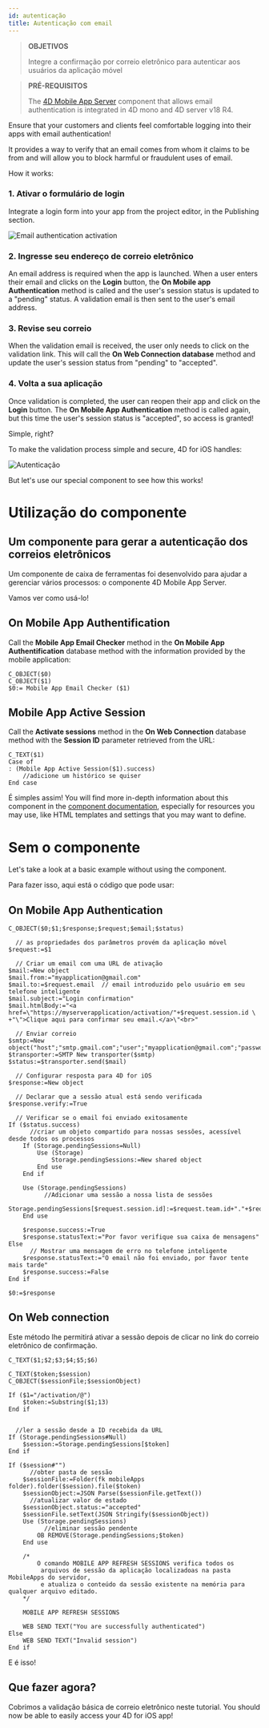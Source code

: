```yaml
---
id: autenticação
title: Autenticação com email
---
```


> **OBJETIVOS**
> 
> Integre a confirmação por correio eletrônico para autenticar aos usuários da aplicação móvel


> **PRÉ-REQUISITOS**
> 
> The [4D Mobile App Server](https://github.com/4d-for-ios/4D-Mobile-App-Server) component that allows email authentication is integrated in 4D mono and 4D server v18 R4.


Ensure that your customers and clients feel comfortable logging into their apps with email authentication!

It provides a way to verify that an email comes from whom it claims to be from and will allow you to block harmful or fraudulent uses of email.

How it works:

### 1. Ativar o formulário de login

Integrate a login form into your app from the project editor, in the Publishing section.

![Email authentication activation](assets/en/authentication/email-authentication-publishing-section.png)


### 2. Ingresse seu endereço de correio eletrônico

An email address is required when the app is launched. When a user enters their email and clicks on the **Login** button, the **On Mobile app Authentication** method is called and the user's session status is updated to a "pending" status. A validation email is then sent to the user's email address.

### 3. Revise seu correio

When the validation email is received, the user only needs to click on the validation link. This will call the **On Web Connection database** method and update the user's session status from "pending" to "accepted".

### 4. Volta a sua aplicação

Once validation is completed, the user can reopen their app and click on the **Login** button. The **On Mobile App Authentication** method is called again, but this time the user's session status is "accepted", so access is granted!

Simple, right?

To make the validation process simple and secure, 4D for iOS handles:

![Autenticação](assets/en/authentication/4D-for-iOS-email-auth.png)

But let's use our special component to see how this works!


# Utilização do componente

## Um componente para gerar a autenticação dos correios eletrônicos

Um componente de caixa de ferramentas foi desenvolvido para ajudar a gerenciar vários processos: o componente 4D Mobile App Server.

Vamos ver como usá-lo!

## On Mobile App Authentification

Call the **Mobile App Email Checker** method in the **On Mobile App Authentification** database method with the information provided by the mobile application:

```4d
C_OBJECT($0)
C_OBJECT($1)
$0:= Mobile App Email Checker ($1)

```

## Mobile App Active Session

Call the **Activate sessions** method in the **On Web Connection** database method with the **Session ID** parameter retrieved from the URL:

```4d
C_TEXT($1)
Case of 
: (Mobile App Active Session($1).success)
    //adicione um histórico se quiser
End case 

```

É simples assim! You will find more in-depth information about this component in the [component documentation](https://github.com/4d-for-ios/4D-Mobile-App-Server/blob/master/Documentation/Methods/Mobile%20App%20Email%20Checker.md), especially for resources you may use, like HTML templates and settings that you may want to define.


# Sem o componente

Let's take a look at a basic example without using the component.

Para fazer isso, aqui está o código que pode usar:

## On Mobile App Authentication


```4d
C_OBJECT($0;$1;$response;$request;$email;$status)

  // as propriedades dos parâmetros provém da aplicação móvel
$request:=$1

  // Criar um email com uma URL de ativação
$mail:=New object
$mail.from:="myapplication@gmail.com"
$mail.to:=$request.email  // email introduzido pelo usuário em seu telefone inteligente
$mail.subject:="Login confirmation"
$mail.htmlBody:="<a href=\"https://myserverapplication/activation/"+$request.session.id \
+"\">Clique aqui para confirmar seu email.</a>\"<br>"

  // Enviar correio
$smtp:=New object("host";"smtp.gmail.com";"user";"myapplication@gmail.com";"password";"xxx")
$transporter:=SMTP New transporter($smtp)
$status:=$transporter.send($mail)

  // Configurar resposta para 4D for iOS
$response:=New object

  // Declarar que a sessão atual está sendo verificada
$response.verify:=True

  // Verificar se o email foi enviado exitosamente
If ($status.success)
      //criar um objeto compartido para nossas sessões, acessível desde todos os processos
    If (Storage.pendingSessions=Null)
        Use (Storage)
            Storage.pendingSessions:=New shared object
        End use 
    End if 

    Use (Storage.pendingSessions)
          //Adicionar uma sessão a nossa lista de sessões
        Storage.pendingSessions[$request.session.id]:=$request.team.id+"."+$request.application.id
    End use 

    $response.success:=True
    $response.statusText:="Por favor verifique sua caixa de mensagens"
Else 
      // Mostrar uma mensagem de erro no telefone inteligente
    $response.statusText:="O email não foi enviado, por favor tente mais tarde"
    $response.success:=False
End if 

$0:=$response

```

## On Web connection

Este método lhe permitirá ativar a sessão depois de clicar no link do correio eletrônico de confirmação.

```4d
C_TEXT($1;$2;$3;$4;$5;$6)

C_TEXT($token;$session)
C_OBJECT($sessionFile;$sessionObject)

If ($1="/activation/@")
    $token:=Substring($1;13)
End if 


  //ler a sessão desde a ID recebida da URL
If (Storage.pendingSessions#Null)
    $session:=Storage.pendingSessions[$token]
End if 

If ($session#"")
      //obter pasta de sessão
    $sessionFile:=Folder(fk mobileApps folder).folder($session).file($token)
    $sessionObject:=JSON Parse($sessionFile.getText())
      //atualizar valor de estado
    $sessionObject.status:="accepted"
    $sessionFile.setText(JSON Stringify($sessionObject))
    Use (Storage.pendingSessions)
          //eliminar sessão pendente
        OB REMOVE(Storage.pendingSessions;$token)
    End use 

    /*
        O comando MOBILE APP REFRESH SESSIONS verifica todos os
         arquivos de sessão da aplicação localizadoas na pasta MobileApps do servidor,
         e atualiza o conteúdo da sessão existente na memória para qualquer arquivo editado.
    */

    MOBILE APP REFRESH SESSIONS

    WEB SEND TEXT("You are successfully authenticated")
Else 
    WEB SEND TEXT("Invalid session")
End if 
```

E é isso!

## Que fazer agora?

Cobrimos a validação básica de correio eletrônico neste tutorial. You should now be able to easily access your 4D for iOS app!
